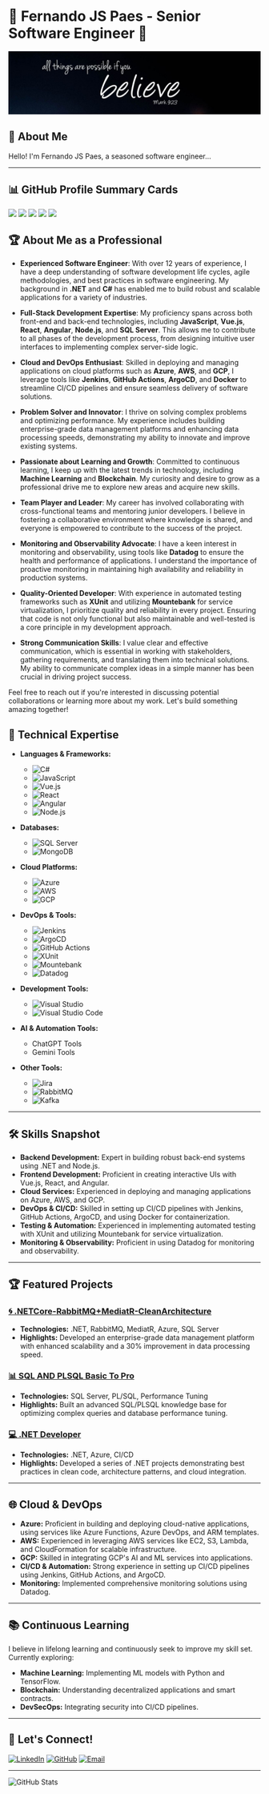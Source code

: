 # 🌟 Fernando JS Paes - Senior Software Engineer 🌟

![Profile Banner](./images/profile-banner.jpeg)

## 👋 About Me
Hello! I'm Fernando JS Paes, a seasoned software engineer...

---

## 📊 GitHub Profile Summary Cards

![](http://github-profile-summary-cards.vercel.app/api/cards/profile-details?username=ferspaes&theme=2077)
![](http://github-profile-summary-cards.vercel.app/api/cards/repos-per-language?username=ferspaes&theme=2077)
![](http://github-profile-summary-cards.vercel.app/api/cards/most-commit-language?username=ferspaes&theme=2077)
![](http://github-profile-summary-cards.vercel.app/api/cards/stats?username=ferspaes&theme=2077)
![](http://github-profile-summary-cards.vercel.app/api/cards/productive-time?username=ferspaes&theme=2077&utcOffset=8)

## 🏆 About Me as a Professional

- **Experienced Software Engineer**: With over 12 years of experience, I have a deep understanding of software development life cycles, agile methodologies, and best practices in software engineering. My background in **.NET** and **C#** has enabled me to build robust and scalable applications for a variety of industries.

- **Full-Stack Development Expertise**: My proficiency spans across both front-end and back-end technologies, including **JavaScript**, **Vue.js**, **React**, **Angular**, **Node.js**, and **SQL Server**. This allows me to contribute to all phases of the development process, from designing intuitive user interfaces to implementing complex server-side logic.

- **Cloud and DevOps Enthusiast**: Skilled in deploying and managing applications on cloud platforms such as **Azure**, **AWS**, and **GCP**, I leverage tools like **Jenkins**, **GitHub Actions**, **ArgoCD**, and **Docker** to streamline CI/CD pipelines and ensure seamless delivery of software solutions.

- **Problem Solver and Innovator**: I thrive on solving complex problems and optimizing performance. My experience includes building enterprise-grade data management platforms and enhancing data processing speeds, demonstrating my ability to innovate and improve existing systems.

- **Passionate about Learning and Growth**: Committed to continuous learning, I keep up with the latest trends in technology, including **Machine Learning** and **Blockchain**. My curiosity and desire to grow as a professional drive me to explore new areas and acquire new skills.

- **Team Player and Leader**: My career has involved collaborating with cross-functional teams and mentoring junior developers. I believe in fostering a collaborative environment where knowledge is shared, and everyone is empowered to contribute to the success of the project.

- **Monitoring and Observability Advocate**: I have a keen interest in monitoring and observability, using tools like **Datadog** to ensure the health and performance of applications. I understand the importance of proactive monitoring in maintaining high availability and reliability in production systems.

- **Quality-Oriented Developer**: With experience in automated testing frameworks such as **XUnit** and utilizing **Mountebank** for service virtualization, I prioritize quality and reliability in every project. Ensuring that code is not only functional but also maintainable and well-tested is a core principle in my development approach.

- **Strong Communication Skills**: I value clear and effective communication, which is essential in working with stakeholders, gathering requirements, and translating them into technical solutions. My ability to communicate complex ideas in a simple manner has been crucial in driving project success.

Feel free to reach out if you're interested in discussing potential collaborations or learning more about my work. Let's build something amazing together!

## 🚀 Technical Expertise

- **Languages & Frameworks:** 
  - ![C#](https://img.shields.io/badge/-C%23-239120?style=flat&logo=c-sharp&logoColor=white) 
  - ![JavaScript](https://img.shields.io/badge/-JavaScript-F7DF1E?style=flat&logo=javascript&logoColor=black)
  - ![Vue.js](https://img.shields.io/badge/-Vue.js-4FC08D?style=flat&logo=vue.js&logoColor=white)
  - ![React](https://img.shields.io/badge/-React-61DAFB?style=flat&logo=react&logoColor=black)
  - ![Angular](https://img.shields.io/badge/-Angular-DD0031?style=flat&logo=angular&logoColor=white)
  - ![Node.js](https://img.shields.io/badge/-Node.js-339933?style=flat&logo=node.js&logoColor=white)
  
- **Databases:**
  - ![SQL Server](https://img.shields.io/badge/-SQL%20Server-CC2927?style=flat&logo=microsoft-sql-server&logoColor=white) 
  - ![MongoDB](https://img.shields.io/badge/-MongoDB-47A248?style=flat&logo=mongodb&logoColor=white)
  
- **Cloud Platforms:**
  - ![Azure](https://img.shields.io/badge/-Azure-0089D6?style=flat&logo=microsoft-azure&logoColor=white)
  - ![AWS](https://img.shields.io/badge/-AWS-232F3E?style=flat&logo=amazon-aws&logoColor=white)
  - ![GCP](https://img.shields.io/badge/-GCP-4285F4?style=flat&logo=google-cloud&logoColor=white)
  
- **DevOps & Tools:**
  - ![Jenkins](https://img.shields.io/badge/-Jenkins-D24939?style=flat&logo=jenkins&logoColor=white)
  - ![ArgoCD](https://img.shields.io/badge/-ArgoCD-FA7453?style=flat&logo=argo&logoColor=white)
  - ![GitHub Actions](https://img.shields.io/badge/-GitHub%20Actions-2088FF?style=flat&logo=github-actions&logoColor=white)
  - ![XUnit](https://img.shields.io/badge/-XUnit-E23E3E?style=flat)
  - ![Mountebank](https://img.shields.io/badge/-Mountebank-555555?style=flat)
  - ![Datadog](https://img.shields.io/badge/-Datadog-632CA6?style=flat&logo=datadog&logoColor=white)

- **Development Tools:**
  - ![Visual Studio](https://img.shields.io/badge/-Visual%20Studio-5C2D91?style=flat&logo=visual-studio&logoColor=white)
  - ![Visual Studio Code](https://img.shields.io/badge/-VS%20Code-007ACC?style=flat&logo=visual-studio-code&logoColor=white)

- **AI & Automation Tools:**
  - ChatGPT Tools
  - Gemini Tools
  
- **Other Tools:**
  - ![Jira](https://img.shields.io/badge/-Jira-0052CC?style=flat&logo=jira-software&logoColor=white)
  - ![RabbitMQ](https://img.shields.io/badge/-RabbitMQ-FF6600?style=flat&logo=rabbitmq&logoColor=white)
  - ![Kafka](https://img.shields.io/badge/-Kafka-231F20?style=flat&logo=apache-kafka&logoColor=white)

---

## 🛠️ Skills Snapshot

- **Backend Development:** Expert in building robust back-end systems using .NET and Node.js.
- **Frontend Development:** Proficient in creating interactive UIs with Vue.js, React, and Angular.
- **Cloud Services:** Experienced in deploying and managing applications on Azure, AWS, and GCP.
- **DevOps & CI/CD:** Skilled in setting up CI/CD pipelines with Jenkins, GitHub Actions, ArgoCD, and using Docker for containerization.
- **Testing & Automation:** Experienced in implementing automated testing with XUnit and utilizing Mountebank for service virtualization.
- **Monitoring & Observability:** Proficient in using Datadog for monitoring and observability.

---

## 🏆 Featured Projects

### [🌀 .NETCore-RabbitMQ+MediatR-CleanArchitecture](https://github.com/ferspaes/.NET-Core-Microservices-RabbitMQ-MediatR-CleanArchitecture)
- **Technologies:** .NET, RabbitMQ, MediatR, Azure, SQL Server
- **Highlights:** Developed an enterprise-grade data management platform with enhanced scalability and a 30% improvement in data processing speed.

### [📊 SQL AND PLSQL Basic To Pro](https://github.com/ferspaes/SQL_AND_PLSQL_BASIC_TO_PRO)
- **Technologies:** SQL Server, PL/SQL, Performance Tuning
- **Highlights:** Built an advanced SQL/PLSQL knowledge base for optimizing complex queries and database performance tuning.

### [💻 .NET Developer](https://github.com/ferspaes/.Net-Developer)
- **Technologies:** .NET, Azure, CI/CD
- **Highlights:** Developed a series of .NET projects demonstrating best practices in clean code, architecture patterns, and cloud integration.

---

## 🌐 Cloud & DevOps

- **Azure:** Proficient in building and deploying cloud-native applications, using services like Azure Functions, Azure DevOps, and ARM templates.
- **AWS:** Experienced in leveraging AWS services like EC2, S3, Lambda, and CloudFormation for scalable infrastructure.
- **GCP:** Skilled in integrating GCP's AI and ML services into applications.
- **CI/CD & Automation:** Strong experience in setting up CI/CD pipelines using Jenkins, GitHub Actions, and ArgoCD.
- **Monitoring:** Implemented comprehensive monitoring solutions using Datadog.

---

## 📚 Continuous Learning

I believe in lifelong learning and continuously seek to improve my skill set. Currently exploring:

- **Machine Learning:** Implementing ML models with Python and TensorFlow.
- **Blockchain:** Understanding decentralized applications and smart contracts.
- **DevSecOps:** Integrating security into CI/CD pipelines.

---

## 💬 Let's Connect!

[![LinkedIn](https://img.shields.io/badge/-LinkedIn-blue?style=flat&logo=linkedin&logoColor=white)](https://www.linkedin.com/in/ferspaes/)
[![GitHub](https://img.shields.io/badge/-GitHub-black?style=flat&logo=github&logoColor=white)](https://github.com/ferspaes)
[![Email](https://img.shields.io/badge/-Email-red?style=flat&logo=gmail&logoColor=white)](mailto:ferspaes@outlook.com)

---

![GitHub Stats](https://github-readme-stats.vercel.app/api?username=ferspaes&show_icons=true&theme=dark)